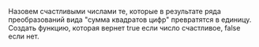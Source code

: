 Назовем счастливыми числами те, которые в результате ряда преобразований вида "сумма квадратов цифр" превратятся в единицу.
Создать функцию, которая вернет true если число счастливое, false если нет.
